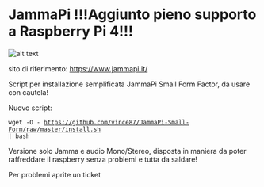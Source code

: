 # JammaPi !!!Aggiunto pieno supporto a Raspberry Pi 4!!!

![alt text](https://www.vincenzobini.it/media/JammaPi_small.jpg)

sito di riferimento: https://www.jammapi.it/

Script per installazione semplificata JammaPi Small Form Factor, da usare con cautela!

Nuovo script:<p>
<code>wget -O - https://github.com/vince87/JammaPi-Small-Form/raw/master/install.sh | bash</code>
  

Versione solo Jamma e audio Mono/Stereo, disposta in maniera da poter raffreddare il raspberry senza problemi e tutta da saldare!

Per problemi aprite un ticket
